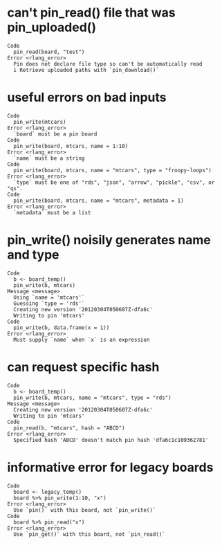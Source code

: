 # can't pin_read() file that was pin_uploaded()

    Code
      pin_read(board, "test")
    Error <rlang_error>
      Pin does not declare file type so can't be automatically read
      i Retrieve uploaded paths with `pin_download()`

# useful errors on bad inputs

    Code
      pin_write(mtcars)
    Error <rlang_error>
      `board` must be a pin board
    Code
      pin_write(board, mtcars, name = 1:10)
    Error <rlang_error>
      `name` must be a string
    Code
      pin_write(board, mtcars, name = "mtcars", type = "froopy-loops")
    Error <rlang_error>
      `type` must be one of "rds", "json", "arrow", "pickle", "csv", or "qs".
    Code
      pin_write(board, mtcars, name = "mtcars", metadata = 1)
    Error <rlang_error>
      `metadata` must be a list

# pin_write() noisily generates name and type

    Code
      b <- board_temp()
      pin_write(b, mtcars)
    Message <message>
      Using `name = 'mtcars'`
      Guessing `type = 'rds'`
      Creating new version '20120304T050607Z-dfa6c'
      Writing to pin 'mtcars'
    Code
      pin_write(b, data.frame(x = 1))
    Error <rlang_error>
      Must supply `name` when `x` is an expression

# can request specific hash

    Code
      b <- board_temp()
      pin_write(b, mtcars, name = "mtcars", type = "rds")
    Message <message>
      Creating new version '20120304T050607Z-dfa6c'
      Writing to pin 'mtcars'
    Code
      pin_read(b, "mtcars", hash = "ABCD")
    Error <rlang_error>
      Specified hash 'ABCD' doesn't match pin hash 'dfa6c1c109362781'

# informative error for legacy boards

    Code
      board <- legacy_temp()
      board %>% pin_write(1:10, "x")
    Error <rlang_error>
      Use `pin()` with this board, not `pin_write()`
    Code
      board %>% pin_read("x")
    Error <rlang_error>
      Use `pin_get()` with this board, not `pin_read()`

